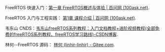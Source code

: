 

FreeRTOS 快速入门：[第一章 FreeRTOS概述与体验 | 百问网 (100ask.net)](https://rtos.100ask.net/zh/FreeRTOS/simulator/chapter1.html).

FreeRTOS 入门与工程实践： [第1章 课程介绍 | 百问网 (100ask.net)](https://rtos.100ask.net/zh/FreeRTOS/DShanMCU-F103/chapter1.html).

韦东山 CNDS：[韦东山freeRTOS系列教程：入门文档教程+进阶视频教程(全部免费的freeRTOS系列教程、freeRTOS学习路线)-CSDN博客](https://blog.csdn.net/thisway_diy/article/details/121399484).

林何--FreeRTOS 源码： [林何 (linhir-linhir) - Gitee.com](https://gitee.com/linhir-linhir).







